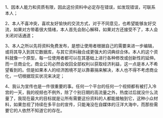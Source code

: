
1、因本人能力和资质有限，因此这份资料中必定存在错误，如发现错误，可联系本人；

2、本人不喜冲突，喜欢友好愉快的交流方式，对于不同意见，也希望能够友好交流，如果对方带着很大情绪，本人首先会耐心解释，如果对方还接受不了，本人会关闭对话通道；

3、本人之所以先将资料免费发布，是想让使用者根据自己的需要来进一步编辑，或将其导入到其它数据库，与其它资料融合成更强大的词典综合体。本人的这个资料就像一个原型，每一位使用者都可以在其基础上进行各种修改或创新性的延伸。而一旦商业化，商业公司必然会收回全部权利以获取经济利益，这一点是本人不希望看到的。但是如果本人的经济困境不足以靠募捐来解决，本人也不得不考虑商业化，一切根据现实状况来决定；

4、我认为宣传也是一件很重要的事。任何一个平台的任何一个视频都有被打入冷宫的一天，我的视频也不例外，除了个别日期的高流量之外，热度过后就没什么流量了，我现在最大的目标就是让所有需要这份资料的人都能接触到它，这种小众材料，如果忽视了持续在多平台的宣传，只能淹没在自媒体的汪洋大海中，而那些需要它的人依然不知道它的存在。
